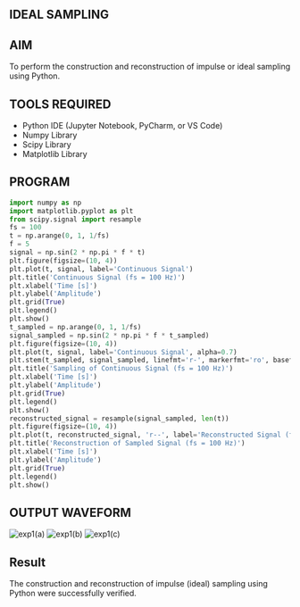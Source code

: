 ## **IDEAL SAMPLING**

## **AIM**

To perform the construction and reconstruction of impulse or ideal sampling using Python.

## **TOOLS REQUIRED**

- Python IDE (Jupyter Notebook, PyCharm, or VS Code)
- Numpy Library
- Scipy Library
- Matplotlib Library


## **PROGRAM**
```python
import numpy as np
import matplotlib.pyplot as plt
from scipy.signal import resample
fs = 100
t = np.arange(0, 1, 1/fs) 
f = 5
signal = np.sin(2 * np.pi * f * t)
plt.figure(figsize=(10, 4))
plt.plot(t, signal, label='Continuous Signal')
plt.title('Continuous Signal (fs = 100 Hz)')
plt.xlabel('Time [s]')
plt.ylabel('Amplitude')
plt.grid(True)
plt.legend()
plt.show()
t_sampled = np.arange(0, 1, 1/fs)
signal_sampled = np.sin(2 * np.pi * f * t_sampled)
plt.figure(figsize=(10, 4))
plt.plot(t, signal, label='Continuous Signal', alpha=0.7)
plt.stem(t_sampled, signal_sampled, linefmt='r-', markerfmt='ro', basefmt='r-', label='Sampled Signal (fs = 100 Hz)')
plt.title('Sampling of Continuous Signal (fs = 100 Hz)')
plt.xlabel('Time [s]')
plt.ylabel('Amplitude')
plt.grid(True)
plt.legend()
plt.show()
reconstructed_signal = resample(signal_sampled, len(t))
plt.figure(figsize=(10, 4))
plt.plot(t, reconstructed_signal, 'r--', label='Reconstructed Signal (fs = 100 Hz)')
plt.title('Reconstruction of Sampled Signal (fs = 100 Hz)')
plt.xlabel('Time [s]')
plt.ylabel('Amplitude')
plt.grid(True)
plt.legend()
plt.show()
```

## **OUTPUT WAVEFORM**
![exp1(a)](https://github.com/user-attachments/assets/32ec20ad-7deb-4fb0-b4cf-6f50790a2409)
![exp1(b)](https://github.com/user-attachments/assets/58a73da2-91cf-4202-8367-ae0709671164)
![exp1(c)](https://github.com/user-attachments/assets/dccbf17f-8874-4433-a6f8-35d6e4778f02)


## **Result**  
The construction and reconstruction of impulse (ideal) sampling using Python were successfully verified.    
